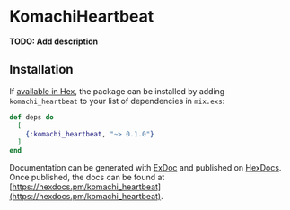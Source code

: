 # KomachiHeartbeat

**TODO: Add description**

## Installation

If [available in Hex](https://hex.pm/docs/publish), the package can be installed
by adding `komachi_heartbeat` to your list of dependencies in `mix.exs`:

```elixir
def deps do
  [
    {:komachi_heartbeat, "~> 0.1.0"}
  ]
end
```

Documentation can be generated with [ExDoc](https://github.com/elixir-lang/ex_doc)
and published on [HexDocs](https://hexdocs.pm). Once published, the docs can
be found at [https://hexdocs.pm/komachi_heartbeat](https://hexdocs.pm/komachi_heartbeat).

